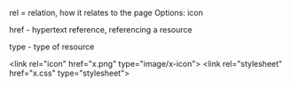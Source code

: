 rel = relation, how it relates to the page
Options:
icon

href - hypertext reference, referencing a resource 

type - type of resource

\<link rel="icon" href="x.png" type="image/x-icon">
\<link rel="stylesheet" href="x.css" type="stylesheet">
